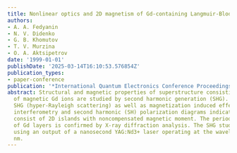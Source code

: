 ```yaml
---
title: Nonlinear optics and 2D magnetism of Gd-containing Langmuir-Blodgett superstructures
authors:
- A. A. Fedyanin
- N. V. Didenko
- G. B. Khomutov
- T. V. Murzina
- O. A. Aktsipetrov
date: '1999-01-01'
publishDate: '2025-03-14T16:10:53.576854Z'
publication_types:
- paper-conference
publication: '*International Quantum Electronics Conference Proceedings*'
abstract: Structural and magnetic properties of superstructure consisting of 2D layers
  of magnetic Gd ions are studied by second harmonic generation (SHG). The incoherent
  SHG (hyper-Rayleigh scattering) as well as magnetization induced effects in SHG
  interferometry and second harmonic (SH) polarization diagrams indicate that GD monolayers
  consist of 2D islands with noncompensated magnetic moment. The periodic structure
  of Gd layers is confirmed by X-ray diffraction analysis. The SHG studies were performed
  using an output of a nanosecond YAG:Nd3+ laser operating at the wavelength of 1064
  nm.
---
```

